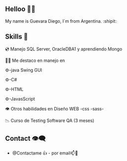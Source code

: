 ## Helloo :wave::wave:
My name is Guevara Diego, I´m from Argentina. :shipit:

## Skills :speech_balloon:

:cd: Manejo SQL Server, OracleDBA1 y aprendiendo Mongo

:technologist: Me destaco en manejo en

:gear:-java Swing GUI

:gear:-C#

:gear:-HTML

:gear:-JavasScript

:eye: Otros habilidades en Diseño WEB -css -sass-

:chart_with_downwards_trend: Curso de Testing Software QA (3 meses)

## Contact :eye_speech_bubble:
- @Contactame :+1: - por email📫:call_me_hand:


<!---
Diebut/Diebut is a ✨ special ✨ repository because its `README.md` (this file) appears on your GitHub profile.
You can click the Preview link to take a look at your changes.
--->
